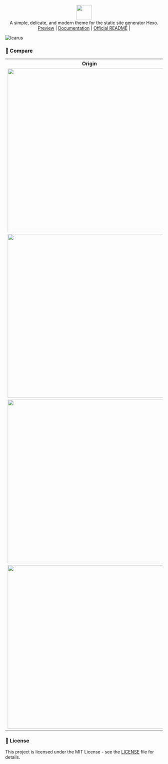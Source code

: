 <p align="center" class="mb-2">
<img class="not-gallery-item" height="48" src="https://ppoffice.github.io/hexo-theme-icarus/img/logo.svg">
<br> A simple, delicate, and modern theme for the static site generator Hexo.
<br>
<a href="https://smileorigin.site">Preview</a> |
<a href="https://ppoffice.github.io/hexo-theme-icarus/categories/">Documentation</a> |
<a href="./README_OFFICIAL.md">Official README</a> |
<br>
</p>

![Icarus](https://cdn.jsdelivr.net/gh/smileorigin/images/2020/20200706194656.png "Icarus Dark Preview")

### :gift: Compare

<table>
    <tr>
        <th>Origin</th>
        <th>Dark</th>
    </tr>
    <tr>
        <td><img width="523" src="https://cdn.jsdelivr.net/gh/smileorigin/images/2020/20200706194847.png"></td>
        <td><img width="523" src="https://cdn.jsdelivr.net/gh/smileorigin/images/2020/20200706194929.png"></td>
    </tr>
    <tr>
        <td><img width="523" src="https://cdn.jsdelivr.net/gh/smileorigin/images/2020/20200706195233.png"></td>
        <td><img width="523" src="https://cdn.jsdelivr.net/gh/smileorigin/images/2020/20200706195108.png"></td>
    </tr>
    <tr>
        <td><img width="523" src="https://cdn.jsdelivr.net/gh/smileorigin/images/2020/20200706195335.png"></td>
        <td><img width="523" src="https://cdn.jsdelivr.net/gh/smileorigin/images/2020/20200706195405.png"></td>
    </tr>
    <tr>
        <td><img width="523" src="https://cdn.jsdelivr.net/gh/smileorigin/images/2020/20200706195554.png"></td>
        <td><img width="523" src="https://cdn.jsdelivr.net/gh/smileorigin/images/2020/20200706195654.png"></td>
    </tr>
</table>

### :memo: License

This project is licensed under the MIT License - see the [LICENSE](https://github.com/ppoffice/hexo-theme-icarus/blob/master/LICENSE) file for details.
